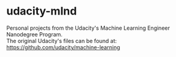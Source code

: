 # udacity-mlnd
Personal projects from the Udacity's Machine Learning Engineer Nanodegree Program. <br/>
The original Udacity's files can be found at: <br/>
https://github.com/udacity/machine-learning

